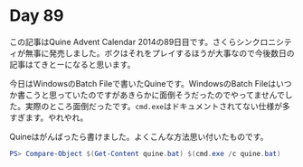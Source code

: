 # Day 89

この記事はQuine Advent Calendar 2014の89日目です。さくらシンクロニシティが無事に発売しました。ボクはそれをプレイするほうが大事なので今後数日の記事はてきとーになると思います。

今日はWindowsのBatch Fileで書いたQuineです。WindowsのBatch Fileはいつか書こうと思っていたのですがあきらかに面倒そうだったのでやってませんでした。実際のところ面倒だったです。`cmd.exe`はドキュメントされてない仕様が多すぎます。やれやれ。

Quineはがんばったら書けました。よくこんな方法思い付いたものです。

```powershell
PS> Compare-Object $(Get-Content quine.bat) $(cmd.exe /c quine.bat)
```
